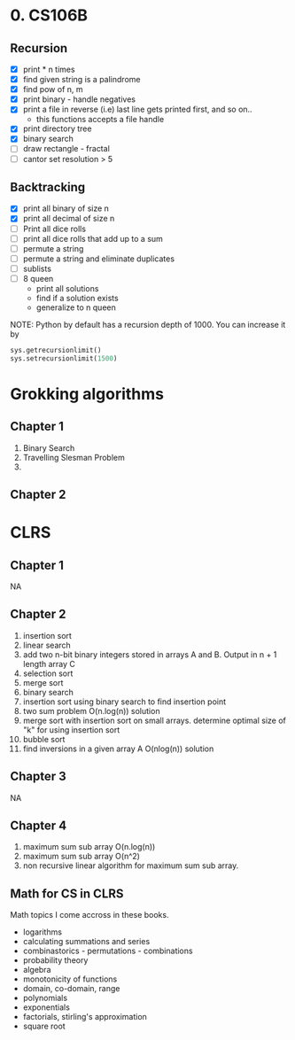 # 0. CS106B

## Recursion

- [x] print \* n times
- [x] find given string is a palindrome
- [x] find pow of n, m
- [x] print binary - handle negatives
- [x] print a file in reverse (i.e) last line gets printed first, and so on..
    - this functions accepts a file handle
- [x] print directory tree
- [x] binary search
- [ ] draw rectangle - fractal
- [ ] cantor set
resolution > 5
## Backtracking

- [x] print all binary of size n
- [x] print all decimal of size n
- [ ] Print all dice rolls
- [ ] print all dice rolls that add up to a sum
- [ ] permute a string
- [ ] permute a string and eliminate duplicates
- [ ] sublists
- [ ] 8 queen
    - print all solutions
    - find if a solution exists
    - generalize to n queen



NOTE: Python by default has a recursion depth of 1000. You can increase it by 

```python
sys.getrecursionlimit()
sys.setrecursionlimit(1500)
```

# Grokking algorithms

## Chapter 1

1. Binary Search
2. Travelling Slesman Problem
3. 

## Chapter 2

# CLRS

## Chapter 1

NA

## Chapter 2

1. insertion sort
2. linear search
3. add two n-bit binary integers stored in arrays A and B. Output in n + 1 length array C
4. selection sort
5. merge sort
6. binary search
7. insertion sort using binary search to find insertion point
8. two sum problem O(n.log(n)) solution
9. merge sort with insertion sort on small arrays. determine optimal size of "k" for using insertion sort
10. bubble sort
11. find inversions in a given array A O(nlog(n)) solution

## Chapter 3

NA

## Chapter 4

1. maximum sum sub array O(n.log(n))
2. maximum sum sub array O(n^2)
3. non recursive linear algorithm for maximum sum sub array.

## Math for CS in CLRS

Math topics I come accross in these books.

- logarithms
- calculating summations and series
- combinastorics - permutations - combinations
- probability theory
- algebra
- monotonicity of functions
- domain, co-domain, range
- polynomials
- exponentials
- factorials, stirling's approximation
- square root
